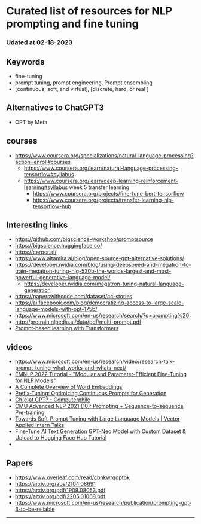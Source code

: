 # Curated list of resources for NLP prompting and fine tuning
### Udated at 02-18-2023

## Keywords
- fine-tuning
- prompt tuning, prompt engineering, Prompt ensembling
- [continuous, soft, and virtual], [discrete, hard, or real ]

## Alternatives to ChatGPT3
- OPT by Meta
## courses
- https://www.coursera.org/specializations/natural-language-processing?action=enroll#courses 
  - https://www.coursera.org/learn/natural-language-processing-tensorflow#syllabus
  - https://www.coursera.org/learn/deep-learning-reinforcement-learning#syllabus week 5 transfer learning
    - https://www.coursera.org/projects/fine-tune-bert-tensorflow
    - https://www.coursera.org/projects/transfer-learning-nlp-tensorflow-hub

## Interesting links 
- https://github.com/bigscience-workshop/promptsource
- https://bigscience.huggingface.co/
- https://carper.ai/
- https://www.altamira.ai/blog/open-source-gpt-alternative-solutions/
- https://developer.nvidia.com/blog/using-deepspeed-and-megatron-to-train-megatron-turing-nlg-530b-the-worlds-largest-and-most-powerful-generative-language-model/
  - https://developer.nvidia.com/megatron-turing-natural-language-generation
- https://paperswithcode.com/dataset/cc-stories
- https://ai.facebook.com/blog/democratizing-access-to-large-scale-language-models-with-opt-175b/
- https://www.microsoft.com/en-us/research/search/?q=prompting%20
- http://pretrain.nlpedia.ai/data/pdf/multi-prompt.pdf
- [Prompt-based learning with Transformers](https://developers.reinfer.io/blog/2022/05/04/prompting)

## videos
- https://www.microsoft.com/en-us/research/video/research-talk-prompt-tuning-what-works-and-whats-next/
- [ EMNLP 2022 Tutorial - "Modular and Parameter-Efficient Fine-Tuning for NLP Models" ](https://www.youtube.com/watch?v=KoOlcX3XLd4)
- [ A Complete Overview of Word Embeddings ](https://www.youtube.com/watch?v=5MaWmXwxFNQ)
- [ Prefix-Tuning: Optimizing Continuous Prompts for Generation ](https://www.youtube.com/watch?v=TwE2m6Z991s)
- [ Ch(e)at GPT? - Computerphile ](https://www.youtube.com/watch?v=XZJc1p6RE78)
- [ CMU Advanced NLP 2021 (10): Prompting + Sequence-to-sequence Pre-training ](https://www.youtube.com/watch?v=TE6urdkTR4I)
- [ Towards Soft-Prompt Tuning with Large Language Models | Vector Applied Intern Talks ](https://www.youtube.com/watch?v=nnylYEh4bpI)
- [ Fine-Tune AI Text Generation GPT-Neo Model with Custom Dataset & Upload to Hugging Face Hub Tutorial ](https://www.youtube.com/watch?v=uE0_XKh2d6g)
- 
## Papers
- https://www.overleaf.com/read/cbnkwrqqptbk
- https://arxiv.org/abs/2104.08691
- https://arxiv.org/pdf/1909.08053.pdf
- https://arxiv.org/pdf/2205.01068.pdf
- https://www.microsoft.com/en-us/research/publication/prompting-gpt-3-to-be-reliable
-------------------------------------------
